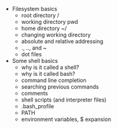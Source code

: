 * Filesystem basics
   * root directory /
   * working directory pwd
   * home directory ~/
   * changing working directory
   * absolute and relative addressing
   * ., .., and ~
   * dot files
* Some shell basics
   * why is it called a shell?
   * why is it called bash?
   * command line completion
   * searching previous commands
   * comments
   * shell scripts (and interpreter files)
   * .bash_profile
   * PATH
   * environment variables, $ expansion
   
   